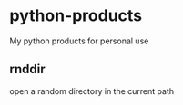 # python-products
My python products for personal use

## rnddir
open a random directory in the current path
